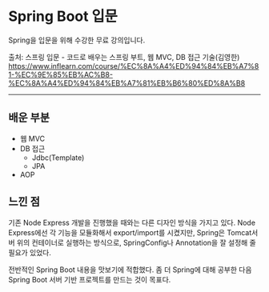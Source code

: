 # Spring Boot 입문 

Spring을 입문을 위해 수강한 무료 강의입니다.

출처: 스프링 입문 - 코드로 배우는 스프링 부트, 웹 MVC, DB 접근 기술(김영한) https://www.inflearn.com/course/%EC%8A%A4%ED%94%84%EB%A7%81-%EC%9E%85%EB%AC%B8-%EC%8A%A4%ED%94%84%EB%A7%81%EB%B6%80%ED%8A%B8


---

## 배운 부분

- 웹 MVC
- DB 접근
  - Jdbc(Template)
  - JPA
- AOP

## 느낀 점

기존 Node Express 개발을 진행했을 때와는 다른 디자인 방식을 가지고 있다.
Node Express에선 각 기능을 모듈화해서 export/import를 시켰지만,
Spring은 Tomcat서버 위의 컨테이너로 실행하는 방식으로, SpringConfig나 Annotation을 잘 설정해 줄 필요가 있었다.

전반적인 Spring Boot 내용을 맛보기에 적합했다. 좀 더 Spring에 대해 공부한 다음 Spring Boot 서버 기반 프로젝트를 만드는 것이 목표다.